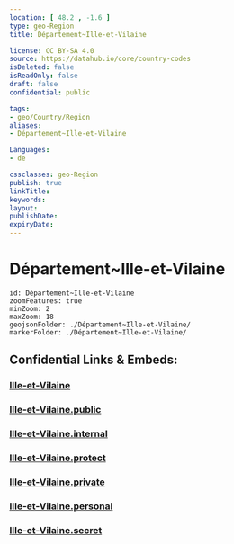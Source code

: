 ```yaml
---
location: [ 48.2 , -1.6 ] 
type: geo-Region
title: Département~Ille-et-Vilaine

license: CC BY-SA 4.0
source: https://datahub.io/core/country-codes
isDeleted: false
isReadOnly: false
draft: false
confidential: public

tags:
- geo/Country/Region
aliases:
- Département~Ille-et-Vilaine

Languages:
- de

cssclasses: geo-Region
publish: true
linkTitle: 
keywords: 
layout: 
publishDate: 
expiryDate: 
---
```


# Département~Ille-et-Vilaine

```leaflet
id: Département~Ille-et-Vilaine
zoomFeatures: true 
minZoom: 2 
maxZoom: 18
geojsonFolder: ./Département~Ille-et-Vilaine/
markerFolder: ./Département~Ille-et-Vilaine/
```


## Confidential Links & Embeds: 

### [Ille-et-Vilaine](/_Standards/Earth/Continent/Europe/Europe~West/France/regions~France/Bretagne/departments~Bretagne/Ille-et-Vilaine.md) 

### [Ille-et-Vilaine.public](/_public/Earth/Continent/Europe/Europe~West/France/regions~France/Bretagne/departments~Bretagne/Ille-et-Vilaine.public.md) 

### [Ille-et-Vilaine.internal](/_internal/Earth/Continent/Europe/Europe~West/France/regions~France/Bretagne/departments~Bretagne/Ille-et-Vilaine.internal.md) 

### [Ille-et-Vilaine.protect](/_protect/Earth/Continent/Europe/Europe~West/France/regions~France/Bretagne/departments~Bretagne/Ille-et-Vilaine.protect.md) 

### [Ille-et-Vilaine.private](/_private/Earth/Continent/Europe/Europe~West/France/regions~France/Bretagne/departments~Bretagne/Ille-et-Vilaine.private.md) 

### [Ille-et-Vilaine.personal](/_personal/Earth/Continent/Europe/Europe~West/France/regions~France/Bretagne/departments~Bretagne/Ille-et-Vilaine.personal.md) 

### [Ille-et-Vilaine.secret](/_secret/Earth/Continent/Europe/Europe~West/France/regions~France/Bretagne/departments~Bretagne/Ille-et-Vilaine.secret.md)

